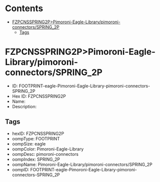 



Contents
========

* [FZPCNSSPRING2P>Pimoroni-Eagle-Library/pimoroni-connectors/SPRING_2P](#fzpcnsspring2ppimoroni-eagle-librarypimoroni-connectorsspring_2p)
	* [Tags](#tags)

# FZPCNSSPRING2P>Pimoroni-Eagle-Library/pimoroni-connectors/SPRING_2P

- ID: FOOTPRINT-eagle-Pimoroni-Eagle-Library-pimoroni-connectors-SPRING_2P
- Hex ID: FZPCNSSPRING2P
- Name: 
- Description: 

## Tags

- hexID: FZPCNSSPRING2P
- oompType: FOOTPRINT
- oompSize: eagle
- oompColor: Pimoroni-Eagle-Library
- oompDesc: pimoroni-connectors
- oompIndex: SPRING_2P
- oompName: Pimoroni-Eagle-Library/pimoroni-connectors/SPRING_2P
- oompID: FOOTPRINT-eagle-Pimoroni-Eagle-Library-pimoroni-connectors-SPRING_2P

